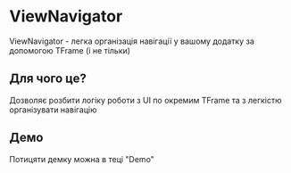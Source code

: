 # ViewNavigator
ViewNavigator - легка організація навігації у вашому додатку за допомогою TFrame (і не тільки)

## Для чого це?
Дозволяє розбити логіку роботи з UI по окремим TFrame та з легкістю організувати навігацію

## Демо
Потицяти демку можна в теці "Demo"
